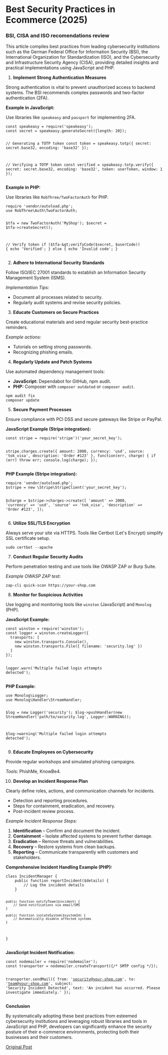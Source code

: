 # Best Security Practices in Ecommerce (2025)

<!-- wp:heading {"level":3} -->
<h3 class="wp-block-heading">BSI, CISA and ISO recomendations review</h3>
<!-- /wp:heading -->
<!-- wp:paragraph -->
<p>This article compiles best practices from leading cybersecurity institutions such as the German Federal Office for Information Security (BSI), the International Organization for Standardization (ISO), and the Cybersecurity and Infrastructure Security Agency (CISA), providing detailed insights and practical implementations using JavaScript and PHP.</p>
<!-- /wp:paragraph -->
<!-- wp:list {"ordered":true,"start":1} -->
<ol start="1" class="wp-block-list"><!-- wp:list-item -->
<li><strong>Implement Strong Authentication Measures</strong></li>
<!-- /wp:list-item --></ol>
<!-- /wp:list -->
<!-- wp:paragraph -->
<p>Strong authentication is vital to prevent unauthorized access to backend systems. The BSI recommends complex passwords and two-factor authentication (2FA).</p>
<!-- /wp:paragraph -->
<!-- wp:paragraph -->
<p><strong>Example in JavaScript:</strong></p>
<!-- /wp:paragraph -->
<!-- wp:paragraph -->
<p>Use libraries like <code>speakeasy</code> and <code>passport</code> for implementing 2FA.</p>
<!-- /wp:paragraph -->
<!-- wp:code -->
<pre class="wp-block-code"><code>const speakeasy = require('speakeasy');
const secret = speakeasy.generateSecret({length: 20});

// Generating a TOTP token
const token = speakeasy.totp({
  secret: secret.base32,
  encoding: 'base32'
});

// Verifying a TOTP token
const verified = speakeasy.totp.verify({
  secret: secret.base32,
  encoding: 'base32',
  token: userToken,
  window: 1
});</code></pre>
<!-- /wp:code -->
<!-- wp:paragraph -->
<p><strong>Example in PHP:</strong></p>
<!-- /wp:paragraph -->
<!-- wp:paragraph -->
<p>Use libraries like <code>RobThree/TwoFactorAuth</code> for PHP.</p>
<!-- /wp:paragraph -->
<!-- wp:code -->
<pre class="wp-block-code"><code>require 'vendor/autoload.php';
use RobThree\Auth\TwoFactorAuth;

$tfa = new TwoFactorAuth('MyShop');
$secret = $tfa-&gt;createSecret();

// Verify token
if ($tfa-&gt;verifyCode($secret, $userCode)) {
    echo 'Verified';
} else {
    echo 'Invalid code';
}</code></pre>
<!-- /wp:code -->
<!-- wp:list {"ordered":true,"start":2} -->
<ol start="2" class="wp-block-list"><!-- wp:list-item -->
<li><strong>Adhere to International Security Standards</strong></li>
<!-- /wp:list-item --></ol>
<!-- /wp:list -->
<!-- wp:paragraph -->
<p>Follow ISO/IEC 27001 standards to establish an Information Security Management System (ISMS).</p>
<!-- /wp:paragraph -->
<!-- wp:paragraph -->
<p><em>Implementation Tips:</em></p>
<!-- /wp:paragraph -->
<!-- wp:list -->
<ul class="wp-block-list"><!-- wp:list-item -->
<li>Document all processes related to security.</li>
<!-- /wp:list-item -->

<!-- wp:list-item -->
<li>Regularly audit systems and revise security policies.</li>
<!-- /wp:list-item --></ul>
<!-- /wp:list -->
<!-- wp:list {"ordered":true,"start":3} -->
<ol start="3" class="wp-block-list"><!-- wp:list-item -->
<li><strong>Educate Customers on Secure Practices</strong></li>
<!-- /wp:list-item --></ol>
<!-- /wp:list -->
<!-- wp:paragraph -->
<p>Create educational materials and send regular security best-practice reminders.</p>
<!-- /wp:paragraph -->
<!-- wp:paragraph -->
<p><em>Example actions:</em></p>
<!-- /wp:paragraph -->
<!-- wp:list -->
<ul class="wp-block-list"><!-- wp:list-item -->
<li>Tutorials on setting strong passwords.</li>
<!-- /wp:list-item -->

<!-- wp:list-item -->
<li>Recognizing phishing emails.</li>
<!-- /wp:list-item --></ul>
<!-- /wp:list -->
<!-- wp:list {"ordered":true,"start":4} -->
<ol start="4" class="wp-block-list"><!-- wp:list-item -->
<li><strong>Regularly Update and Patch Systems</strong></li>
<!-- /wp:list-item --></ol>
<!-- /wp:list -->
<!-- wp:paragraph -->
<p>Use automated dependency management tools:</p>
<!-- /wp:paragraph -->
<!-- wp:list -->
<ul class="wp-block-list"><!-- wp:list-item -->
<li><strong>JavaScript:</strong> Dependabot for GitHub, npm audit.</li>
<!-- /wp:list-item -->

<!-- wp:list-item -->
<li><strong>PHP:</strong> Composer with <code>composer outdated</code> or <code>composer audit</code>.</li>
<!-- /wp:list-item --></ul>
<!-- /wp:list -->
<!-- wp:code -->
<pre class="wp-block-code"><code>npm audit fix
composer update</code></pre>
<!-- /wp:code -->
<!-- wp:list {"ordered":true,"start":5} -->
<ol start="5" class="wp-block-list"><!-- wp:list-item -->
<li><strong>Secure Payment Processes</strong></li>
<!-- /wp:list-item --></ol>
<!-- /wp:list -->
<!-- wp:paragraph -->
<p>Ensure compliance with PCI DSS and secure gateways like Stripe or PayPal.</p>
<!-- /wp:paragraph -->
<!-- wp:paragraph -->
<p><strong>JavaScript Example (Stripe integration):</strong></p>
<!-- /wp:paragraph -->
<!-- wp:code -->
<pre class="wp-block-code"><code>const stripe = require('stripe')('your_secret_key');

stripe.charges.create({
  amount: 2000,
  currency: 'usd',
  source: 'tok_visa',
  description: 'Order #123'
}, function(err, charge) {
  if (err) throw err;
  console.log(charge);
});</code></pre>
<!-- /wp:code -->
<!-- wp:paragraph -->
<p><strong>PHP Example (Stripe integration):</strong></p>
<!-- /wp:paragraph -->
<!-- wp:code -->
<pre class="wp-block-code"><code>require 'vendor/autoload.php';
$stripe = new \Stripe\StripeClient('your_secret_key');

$charge = $stripe-&gt;charges-&gt;create(&#91;
  'amount' =&gt; 2000,
  'currency' =&gt; 'usd',
  'source' =&gt; 'tok_visa',
  'description' =&gt; 'Order #123',
]);</code></pre>
<!-- /wp:code -->
<!-- wp:list {"ordered":true,"start":6} -->
<ol start="6" class="wp-block-list"><!-- wp:list-item -->
<li><strong>Utilize SSL/TLS Encryption</strong></li>
<!-- /wp:list-item --></ol>
<!-- /wp:list -->
<!-- wp:paragraph -->
<p>Always serve your site via HTTPS. Tools like Certbot (Let's Encrypt) simplify SSL certificate setup.</p>
<!-- /wp:paragraph -->
<!-- wp:code -->
<pre class="wp-block-code"><code>sudo certbot --apache</code></pre>
<!-- /wp:code -->
<!-- wp:list {"ordered":true,"start":7} -->
<ol start="7" class="wp-block-list"><!-- wp:list-item -->
<li><strong>Conduct Regular Security Audits</strong></li>
<!-- /wp:list-item --></ol>
<!-- /wp:list -->
<!-- wp:paragraph -->
<p>Perform penetration testing and use tools like OWASP ZAP or Burp Suite.</p>
<!-- /wp:paragraph -->
<!-- wp:paragraph -->
<p><em>Example OWASP ZAP test:</em></p>
<!-- /wp:paragraph -->
<!-- wp:code -->
<pre class="wp-block-code"><code>zap-cli quick-scan https://your-shop.com</code></pre>
<!-- /wp:code -->
<!-- wp:list {"ordered":true,"start":8} -->
<ol start="8" class="wp-block-list"><!-- wp:list-item -->
<li><strong>Monitor for Suspicious Activities</strong></li>
<!-- /wp:list-item --></ol>
<!-- /wp:list -->
<!-- wp:paragraph -->
<p>Use logging and monitoring tools like <code>winston</code> (JavaScript) and <code>Monolog</code> (PHP).</p>
<!-- /wp:paragraph -->
<!-- wp:paragraph -->
<p><strong>JavaScript Example:</strong></p>
<!-- /wp:paragraph -->
<!-- wp:code -->
<pre class="wp-block-code"><code>const winston = require('winston');
const logger = winston.createLogger({
  transports: &#91;
    new winston.transports.Console(),
    new winston.transports.File({ filename: 'security.log' })
  ]
});

logger.warn('Multiple failed login attempts detected');</code></pre>
<!-- /wp:code -->
<!-- wp:paragraph -->
<p><strong>PHP Example:</strong></p>
<!-- /wp:paragraph -->
<!-- wp:code -->
<pre class="wp-block-code"><code>use Monolog\Logger;
use Monolog\Handler\StreamHandler;

$log = new Logger('security');
$log-&gt;pushHandler(new StreamHandler('path/to/security.log', Logger::WARNING));

$log-&gt;warning('Multiple failed login attempts detected');</code></pre>
<!-- /wp:code -->
<!-- wp:list {"ordered":true,"start":9} -->
<ol start="9" class="wp-block-list"><!-- wp:list-item -->
<li><strong>Educate Employees on Cybersecurity</strong></li>
<!-- /wp:list-item --></ol>
<!-- /wp:list -->
<!-- wp:paragraph -->
<p>Provide regular workshops and simulated phishing campaigns.</p>
<!-- /wp:paragraph -->
<!-- wp:paragraph -->
<p><em>Tools:</em> PhishMe, KnowBe4.</p>
<!-- /wp:paragraph -->
<!-- wp:list {"ordered":true,"start":10} -->
<ol start="10" class="wp-block-list"><!-- wp:list-item -->
<li><strong>Develop an Incident Response Plan</strong></li>
<!-- /wp:list-item --></ol>
<!-- /wp:list -->
<!-- wp:paragraph -->
<p>Clearly define roles, actions, and communication channels for incidents.</p>
<!-- /wp:paragraph -->
<!-- wp:list -->
<ul class="wp-block-list"><!-- wp:list-item -->
<li>Detection and reporting procedures.</li>
<!-- /wp:list-item -->

<!-- wp:list-item -->
<li>Steps for containment, eradication, and recovery.</li>
<!-- /wp:list-item -->

<!-- wp:list-item -->
<li>Post-incident review process.</li>
<!-- /wp:list-item --></ul>
<!-- /wp:list -->
<!-- wp:paragraph -->
<p><em>Example Incident Response Steps:</em></p>
<!-- /wp:paragraph -->
<!-- wp:list {"ordered":true,"start":1} -->
<ol start="1" class="wp-block-list"><!-- wp:list-item -->
<li><strong>Identification</strong> – Confirm and document the incident.</li>
<!-- /wp:list-item -->

<!-- wp:list-item -->
<li><strong>Containment</strong> – Isolate affected systems to prevent further damage.</li>
<!-- /wp:list-item -->

<!-- wp:list-item -->
<li><strong>Eradication</strong> – Remove threats and vulnerabilities.</li>
<!-- /wp:list-item -->

<!-- wp:list-item -->
<li><strong>Recovery</strong> – Restore systems from clean backups.</li>
<!-- /wp:list-item -->

<!-- wp:list-item -->
<li><strong>Reporting</strong> – Communicate transparently with customers and stakeholders.</li>
<!-- /wp:list-item --></ol>
<!-- /wp:list -->
<!-- wp:paragraph -->
<p><strong>Comprehensive Incident Handling Example (PHP):</strong></p>
<!-- /wp:paragraph -->
<!-- wp:code -->
<pre class="wp-block-code"><code>class IncidentManager {
    public function reportIncident($details) {
        // Log the incident details
    }

    public function notifyTeam($incident) {
        // Send notifications via email/SMS
    }

    public function isolateSystem($systemId) {
        // Automatically disable affected systems
    }
}</code></pre>
<!-- /wp:code -->
<!-- wp:paragraph -->
<p><strong>JavaScript Incident Notification:</strong></p>
<!-- /wp:paragraph -->
<!-- wp:code -->
<pre class="wp-block-code"><code>const nodemailer = require('nodemailer');
const transporter = nodemailer.createTransport({/* SMTP config */});

transporter.sendMail({
  from: 'security@your-shop.com',
  to: 'team@your-shop.com',
  subject: 'Security Incident Detected',
  text: 'An incident has occurred. Please investigate immediately.'
});</code></pre>
<!-- /wp:code -->
<!-- wp:paragraph -->
<p><strong>Conclusion</strong></p>
<!-- /wp:paragraph -->
<!-- wp:paragraph -->
<p>By systematically adopting these best practices from esteemed cybersecurity institutions and leveraging robust libraries and tools in JavaScript and PHP, developers can significantly enhance the security posture of their e-commerce environments, protecting both their businesses and their customers.</p>
<!-- /wp:paragraph -->

[Original Post](https://dantweb.dev/?p=772)
